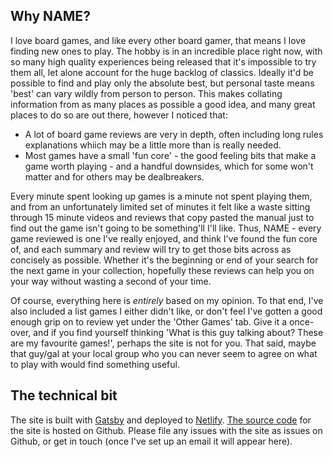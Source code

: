 ## Why NAME?

I love board games, and like every other board gamer, that means I love finding new ones to play. The hobby is in an incredible place right now, with so many high quality experiences being released that it's impossible to try them all, let alone account for the huge backlog of classics. Ideally it'd be possible to find and play only the absolute best, but personal taste means 'best' can vary wildly from person to person. This makes collating information from as many places as possible a good idea, and many great places to do so are out there, however I noticed that:

 - A lot of board game reviews are very in depth, often including long rules explanations whiich may be a little more than is really needed.
 - Most games have a small 'fun core' - the good feeling bits that make a game worth playing - and a handful downsides, which for some won't matter and for others may be dealbreakers.

Every minute spent looking up games is a minute not spent playing them, and from an unfortunately limited set of minutes it felt like a waste sitting through 15 minute videos and reviews that copy pasted the manual just to find out the game isn't going to be something'll I'll like. Thus, NAME - every game reviewed is one I've really enjoyed, and think I've found the fun core of, and each summary and review will try to get those bits across as concisely as possible. Whether it's the beginning or end of your search for the next game in your collection, hopefully these reviews can help you on your way without wasting a second of your time.

Of course, everything here is _entirely_ based on my opinion. To that end, I've also included a list games I either didn't like, or don't feel I've gotten a good enough grip on to review yet under the 'Other Games' tab. Give it a once-over, and if you find yourself thinking 'What is this guy talking about? These are my favourite games!', perhaps the site is not for you. That said, maybe that guy/gal at your local group who you can never seem to agree on what to play with would find something useful.

## The technical bit

The site is built with [Gatsby](https://www.gatsbyjs.org/) and deployed to [Netlify](https://www.netlify.com/). [The source code](https://github.com/WonkySpecs/board-game-site) for the site is hosted on Github. Please file any issues with the site as issues on Github, or get in touch (once I've set up an email it will appear here). 
